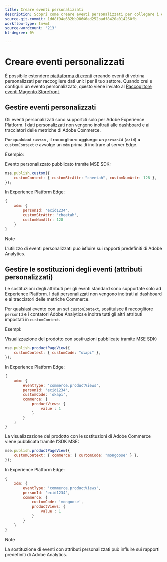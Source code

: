```yaml
---
title: Creare eventi personalizzati
description: Scopri come creare eventi personalizzati per collegare i dati di Adobe Commerce ad altri prodotti DX di Adobe.
source-git-commit: 1dd8f94e632bb98666ad252badf8420a014260fb
workflow-type: tm+mt
source-wordcount: '213'
ht-degree: 0%

---
```


# Creare eventi personalizzati

È possibile estendere [piattaforma di eventi](events.md) creando eventi di vetrina personalizzati per raccogliere dati unici per il tuo settore. Quando crei e configuri un evento personalizzato, questo viene inviato al [Raccoglitore eventi Magento Storefront](https://www.npmjs.com/package/@adobe/magento-storefront-event-collector).

## Gestire eventi personalizzati

Gli eventi personalizzati sono supportati solo per Adobe Experience Platform. I dati personalizzati non vengono inoltrati alle dashboard e ai tracciatori delle metriche di Adobe Commerce.

Per qualsiasi `custom` , il raccoglitore aggiunge un `personId` (`ecid`) a `customContext` e avvolge un `xdm` prima di inoltrare al server Edge.

Esempio:

Evento personalizzato pubblicato tramite MSE SDK:

```javascript
mse.publish.custom({
    customContext: { customStrAttr: "cheetah", customNumAttr: 128 },
});
```

In Experience Platform Edge:

```javascript
{
    xdm: {
        personId: 'ecid1234',
        customStrAttr: 'cheetah',
        customNumAttr: 128
    }
}
```

>[!NOTE]
>
> L’utilizzo di eventi personalizzati può influire sui rapporti predefiniti di Adobe Analytics.

## Gestire le sostituzioni degli eventi (attributi personalizzati)

Le sostituzioni degli attributi per gli eventi standard sono supportate solo ad Experience Platform. I dati personalizzati non vengono inoltrati ai dashboard e ai tracciatori delle metriche Commerce.

Per qualsiasi evento con un set `customContext`, sostituisce il raccoglitore `personId` e i contatori Adobe Analytics e inoltra tutti gli altri attributi impostati in `customContext`.

Esempi:

Visualizzazione del prodotto con sostituzioni pubblicate tramite MSE SDK:

```javascript
mse.publish.productPageView({
    customContext: { customCode: "okapi" },
});
```

In Experience Platform Edge:

```javascript
{
    xdm: {
        eventType: 'commerce.productViews',
        personId: 'ecid1234',
        customCode: 'okapi',
        commerce: {
            productViews: {
                value : 1
            }
        }
    }
}
```

La visualizzazione del prodotto con le sostituzioni di Adobe Commerce viene pubblicata tramite l’SDK MSE:

```javascript
mse.publish.productPageView({
    customContext: { commerce: { customCode: "mongoose" } },
});
```

In Experience Platform Edge:

```javascript
{
    xdm: {
        eventType: 'commerce.productViews',
        personId: 'ecid1234',
        commerce: {
            customCode: 'mongoose',
            productViews: {
                value : 1
            }
        }
    }
}
```

>[!NOTE]
>
> La sostituzione di eventi con attributi personalizzati può influire sui rapporti predefiniti di Adobe Analytics.
